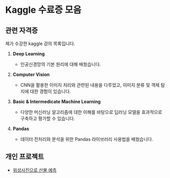 # Kaggle 수료증 모음

## 관련 자격증

제가 수강한 kaggle 강의 목록입니다. 

1. **Deep Learning**
   - 인공신경망의 기본 원리에 대해 배웠습니다. 

2. **Computer Vision**
   - CNN을 활용한 이미지 처리와 관련된 내용을 다루었고, 이미지 분류 및 객체 탐지에 대한 경험이 있습니다.

3. **Basic & Intermedicate Machine Learning**
   - 다양한 머신러닝 알고리즘에 대한 이해를 바탕으로 딥러닝 모델을 효과적으로 구축하고 평가할 수 있습니다.

4. **Pandas**
   - 데이터 전처리와 분석을 위한 Pandas 라이브러리 사용법을 배웠습니다. 

## 개인 프로젝트
- [위성사진으로 산불 예측](https://www.kaggle.com/code/lapcbws/wildfire-classification/edit)


